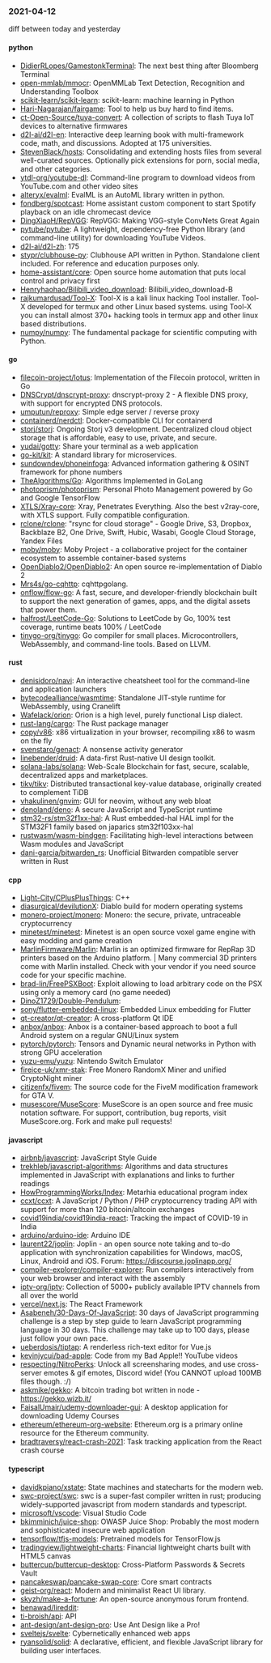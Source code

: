 ### 2021-04-12
diff between today and yesterday

#### python
* [DidierRLopes/GamestonkTerminal](https://github.com/DidierRLopes/GamestonkTerminal): The next best thing after Bloomberg Terminal
* [open-mmlab/mmocr](https://github.com/open-mmlab/mmocr): OpenMMLab Text Detection, Recognition and Understanding Toolbox
* [scikit-learn/scikit-learn](https://github.com/scikit-learn/scikit-learn): scikit-learn: machine learning in Python
* [Hari-Nagarajan/fairgame](https://github.com/Hari-Nagarajan/fairgame): Tool to help us buy hard to find items.
* [ct-Open-Source/tuya-convert](https://github.com/ct-Open-Source/tuya-convert): A collection of scripts to flash Tuya IoT devices to alternative firmwares
* [d2l-ai/d2l-en](https://github.com/d2l-ai/d2l-en): Interactive deep learning book with multi-framework code, math, and discussions. Adopted at 175 universities.
* [StevenBlack/hosts](https://github.com/StevenBlack/hosts):  Consolidating and extending hosts files from several well-curated sources. Optionally pick extensions for porn, social media, and other categories.
* [ytdl-org/youtube-dl](https://github.com/ytdl-org/youtube-dl): Command-line program to download videos from YouTube.com and other video sites
* [alteryx/evalml](https://github.com/alteryx/evalml): EvalML is an AutoML library written in python.
* [fondberg/spotcast](https://github.com/fondberg/spotcast): Home assistant custom component to start Spotify playback on an idle chromecast device
* [DingXiaoH/RepVGG](https://github.com/DingXiaoH/RepVGG): RepVGG: Making VGG-style ConvNets Great Again
* [pytube/pytube](https://github.com/pytube/pytube): A lightweight, dependency-free Python library (and command-line utility) for downloading YouTube Videos.
* [d2l-ai/d2l-zh](https://github.com/d2l-ai/d2l-zh): 175
* [stypr/clubhouse-py](https://github.com/stypr/clubhouse-py): Clubhouse API written in Python. Standalone client included. For reference and education purposes only.
* [home-assistant/core](https://github.com/home-assistant/core):  Open source home automation that puts local control and privacy first
* [Henryhaohao/Bilibili_video_download](https://github.com/Henryhaohao/Bilibili_video_download): Bilibili_video_download-B
* [rajkumardusad/Tool-X](https://github.com/rajkumardusad/Tool-X): Tool-X is a kali linux hacking Tool installer. Tool-X developed for termux and other Linux based systems. using Tool-X you can install almost 370+ hacking tools in termux app and other linux based distributions.
* [numpy/numpy](https://github.com/numpy/numpy): The fundamental package for scientific computing with Python.

#### go
* [filecoin-project/lotus](https://github.com/filecoin-project/lotus): Implementation of the Filecoin protocol, written in Go
* [DNSCrypt/dnscrypt-proxy](https://github.com/DNSCrypt/dnscrypt-proxy): dnscrypt-proxy 2 - A flexible DNS proxy, with support for encrypted DNS protocols.
* [umputun/reproxy](https://github.com/umputun/reproxy): Simple edge server / reverse proxy
* [containerd/nerdctl](https://github.com/containerd/nerdctl): Docker-compatible CLI for containerd
* [storj/storj](https://github.com/storj/storj): Ongoing Storj v3 development. Decentralized cloud object storage that is affordable, easy to use, private, and secure.
* [yudai/gotty](https://github.com/yudai/gotty): Share your terminal as a web application
* [go-kit/kit](https://github.com/go-kit/kit): A standard library for microservices.
* [sundowndev/phoneinfoga](https://github.com/sundowndev/phoneinfoga): Advanced information gathering & OSINT framework for phone numbers
* [TheAlgorithms/Go](https://github.com/TheAlgorithms/Go): Algorithms Implemented in GoLang
* [photoprism/photoprism](https://github.com/photoprism/photoprism): Personal Photo Management powered by Go and Google TensorFlow
* [XTLS/Xray-core](https://github.com/XTLS/Xray-core): Xray, Penetrates Everything. Also the best v2ray-core, with XTLS support. Fully compatible configuration.
* [rclone/rclone](https://github.com/rclone/rclone): "rsync for cloud storage" - Google Drive, S3, Dropbox, Backblaze B2, One Drive, Swift, Hubic, Wasabi, Google Cloud Storage, Yandex Files
* [moby/moby](https://github.com/moby/moby): Moby Project - a collaborative project for the container ecosystem to assemble container-based systems
* [OpenDiablo2/OpenDiablo2](https://github.com/OpenDiablo2/OpenDiablo2): An open source re-implementation of Diablo 2
* [Mrs4s/go-cqhttp](https://github.com/Mrs4s/go-cqhttp): cqhttpgolang.
* [onflow/flow-go](https://github.com/onflow/flow-go): A fast, secure, and developer-friendly blockchain built to support the next generation of games, apps, and the digital assets that power them.
* [halfrost/LeetCode-Go](https://github.com/halfrost/LeetCode-Go):  Solutions to LeetCode by Go, 100% test coverage, runtime beats 100% / LeetCode 
* [tinygo-org/tinygo](https://github.com/tinygo-org/tinygo): Go compiler for small places. Microcontrollers, WebAssembly, and command-line tools. Based on LLVM.

#### rust
* [denisidoro/navi](https://github.com/denisidoro/navi): An interactive cheatsheet tool for the command-line and application launchers
* [bytecodealliance/wasmtime](https://github.com/bytecodealliance/wasmtime): Standalone JIT-style runtime for WebAssembly, using Cranelift
* [Wafelack/orion](https://github.com/Wafelack/orion): Orion is a high level, purely functional Lisp dialect.
* [rust-lang/cargo](https://github.com/rust-lang/cargo): The Rust package manager
* [copy/v86](https://github.com/copy/v86): x86 virtualization in your browser, recompiling x86 to wasm on the fly
* [svenstaro/genact](https://github.com/svenstaro/genact):  A nonsense activity generator
* [linebender/druid](https://github.com/linebender/druid): A data-first Rust-native UI design toolkit.
* [solana-labs/solana](https://github.com/solana-labs/solana): Web-Scale Blockchain for fast, secure, scalable, decentralized apps and marketplaces.
* [tikv/tikv](https://github.com/tikv/tikv): Distributed transactional key-value database, originally created to complement TiDB
* [vhakulinen/gnvim](https://github.com/vhakulinen/gnvim): GUI for neovim, without any web bloat
* [denoland/deno](https://github.com/denoland/deno): A secure JavaScript and TypeScript runtime
* [stm32-rs/stm32f1xx-hal](https://github.com/stm32-rs/stm32f1xx-hal): A Rust embedded-hal HAL impl for the STM32F1 family based on japarics stm32f103xx-hal
* [rustwasm/wasm-bindgen](https://github.com/rustwasm/wasm-bindgen): Facilitating high-level interactions between Wasm modules and JavaScript
* [dani-garcia/bitwarden_rs](https://github.com/dani-garcia/bitwarden_rs): Unofficial Bitwarden compatible server written in Rust

#### cpp
* [Light-City/CPlusPlusThings](https://github.com/Light-City/CPlusPlusThings): C++
* [diasurgical/devilutionX](https://github.com/diasurgical/devilutionX): Diablo build for modern operating systems
* [monero-project/monero](https://github.com/monero-project/monero): Monero: the secure, private, untraceable cryptocurrency
* [minetest/minetest](https://github.com/minetest/minetest): Minetest is an open source voxel game engine with easy modding and game creation
* [MarlinFirmware/Marlin](https://github.com/MarlinFirmware/Marlin): Marlin is an optimized firmware for RepRap 3D printers based on the Arduino platform. | Many commercial 3D printers come with Marlin installed. Check with your vendor if you need source code for your specific machine.
* [brad-lin/FreePSXBoot](https://github.com/brad-lin/FreePSXBoot): Exploit allowing to load arbitrary code on the PSX using only a memory card (no game needed)
* [DinoZ1729/Double-Pendulum](https://github.com/DinoZ1729/Double-Pendulum): 
* [sony/flutter-embedded-linux](https://github.com/sony/flutter-embedded-linux): Embedded Linux embedding for Flutter
* [qt-creator/qt-creator](https://github.com/qt-creator/qt-creator): A cross-platform Qt IDE
* [anbox/anbox](https://github.com/anbox/anbox): Anbox is a container-based approach to boot a full Android system on a regular GNU/Linux system
* [pytorch/pytorch](https://github.com/pytorch/pytorch): Tensors and Dynamic neural networks in Python with strong GPU acceleration
* [yuzu-emu/yuzu](https://github.com/yuzu-emu/yuzu): Nintendo Switch Emulator
* [fireice-uk/xmr-stak](https://github.com/fireice-uk/xmr-stak): Free Monero RandomX Miner and unified CryptoNight miner
* [citizenfx/fivem](https://github.com/citizenfx/fivem): The source code for the FiveM modification framework for GTA V.
* [musescore/MuseScore](https://github.com/musescore/MuseScore): MuseScore is an open source and free music notation software. For support, contribution, bug reports, visit MuseScore.org. Fork and make pull requests!

#### javascript
* [airbnb/javascript](https://github.com/airbnb/javascript): JavaScript Style Guide
* [trekhleb/javascript-algorithms](https://github.com/trekhleb/javascript-algorithms):  Algorithms and data structures implemented in JavaScript with explanations and links to further readings
* [HowProgrammingWorks/Index](https://github.com/HowProgrammingWorks/Index): Metarhia educational program index 
* [ccxt/ccxt](https://github.com/ccxt/ccxt): A JavaScript / Python / PHP cryptocurrency trading API with support for more than 120 bitcoin/altcoin exchanges
* [covid19india/covid19india-react](https://github.com/covid19india/covid19india-react): Tracking the impact of COVID-19 in India
* [arduino/arduino-ide](https://github.com/arduino/arduino-ide): Arduino IDE
* [laurent22/joplin](https://github.com/laurent22/joplin): Joplin - an open source note taking and to-do application with synchronization capabilities for Windows, macOS, Linux, Android and iOS. Forum: https://discourse.joplinapp.org/
* [compiler-explorer/compiler-explorer](https://github.com/compiler-explorer/compiler-explorer): Run compilers interactively from your web browser and interact with the assembly
* [iptv-org/iptv](https://github.com/iptv-org/iptv): Collection of 5000+ publicly available IPTV channels from all over the world
* [vercel/next.js](https://github.com/vercel/next.js): The React Framework
* [Asabeneh/30-Days-Of-JavaScript](https://github.com/Asabeneh/30-Days-Of-JavaScript): 30 days of JavaScript programming challenge is a step by step guide to learn JavaScript programming language in 30 days. This challenge may take up to 100 days, please just follow your own pace.
* [ueberdosis/tiptap](https://github.com/ueberdosis/tiptap): A renderless rich-text editor for Vue.js
* [kevinjycui/bad-apple](https://github.com/kevinjycui/bad-apple): Code from my Bad Apple!! YouTube videos
* [respecting/NitroPerks](https://github.com/respecting/NitroPerks): Unlock all screensharing modes, and use cross-server emotes & gif emotes, Discord wide! (You CANNOT upload 100MB files though. :/)
* [askmike/gekko](https://github.com/askmike/gekko): A bitcoin trading bot written in node - https://gekko.wizb.it/
* [FaisalUmair/udemy-downloader-gui](https://github.com/FaisalUmair/udemy-downloader-gui): A desktop application for downloading Udemy Courses
* [ethereum/ethereum-org-website](https://github.com/ethereum/ethereum-org-website): Ethereum.org is a primary online resource for the Ethereum community.
* [bradtraversy/react-crash-2021](https://github.com/bradtraversy/react-crash-2021): Task tracking application from the React crash course

#### typescript
* [davidkpiano/xstate](https://github.com/davidkpiano/xstate): State machines and statecharts for the modern web.
* [swc-project/swc](https://github.com/swc-project/swc): swc is a super-fast compiler written in rust; producing widely-supported javascript from modern standards and typescript.
* [microsoft/vscode](https://github.com/microsoft/vscode): Visual Studio Code
* [bkimminich/juice-shop](https://github.com/bkimminich/juice-shop): OWASP Juice Shop: Probably the most modern and sophisticated insecure web application
* [tensorflow/tfjs-models](https://github.com/tensorflow/tfjs-models): Pretrained models for TensorFlow.js
* [tradingview/lightweight-charts](https://github.com/tradingview/lightweight-charts): Financial lightweight charts built with HTML5 canvas
* [buttercup/buttercup-desktop](https://github.com/buttercup/buttercup-desktop):  Cross-Platform Passwords & Secrets Vault
* [pancakeswap/pancake-swap-core](https://github.com/pancakeswap/pancake-swap-core): Core smart contracts
* [geist-org/react](https://github.com/geist-org/react): Modern and minimalist React UI library.
* [skyzh/make-a-fortune](https://github.com/skyzh/make-a-fortune): An open-source anonymous forum frontend.
* [benawad/lireddit](https://github.com/benawad/lireddit): 
* [ti-broish/api](https://github.com/ti-broish/api):   API
* [ant-design/ant-design-pro](https://github.com/ant-design/ant-design-pro):  Use Ant Design like a Pro!
* [sveltejs/svelte](https://github.com/sveltejs/svelte): Cybernetically enhanced web apps
* [ryansolid/solid](https://github.com/ryansolid/solid): A declarative, efficient, and flexible JavaScript library for building user interfaces.
